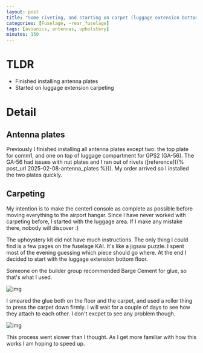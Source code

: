 ```yaml
---
layout: post
title: "Some riveting, and starting on carpet (luggage extension bottom floor)"
categories: [Fuselage, ~rear_fuselage]
tags: [avionics, antennas, upholstery]
minutes: 150
---
```


# TLDR

- Finished installing antenna plates
- Started on luggage extension carpeting

# Detail

## Antenna plates

Previously I finished installing all antenna plates except two: the top plate for comm1, and one on top of luggage compartment for GPS2 (GA-56). The GA-56 had issues with nut plates and I ran out of rivets ([reference]({% post_url 2025-02-08-antenna_plates %})). My order arrived so I installed the two plates quickly.

## Carpeting

My intention is to make the centerl console as complete as possible before moving everything to the airport hangar. Since I have never worked with carpeting before, I started with the luggage area. If I make any mistake there, nobody will discover :)

The uphoystery kit did not have much instructions. The only thing I could find is a few pages on the fuselage KAI. It's like a jigsaw puzzle. I spent most of the evening guessing which piece should go where. At the end I decided to start with the luggage extension bottom floor.

Someone on the builder group recommended Barge Cement for glue, so that's what I used.

![img](https://lh3.googleusercontent.com/pw/AP1GczOazpA0Yq_XLXvfw3bCIv_04dDaS2Ktz6KrHRFrq5-OktwQnaDP-qQnwiRUY7F_hu6D1eUfC9G1vHiiIXwGHm7-CS6qP7v7lJtOOoaMmFc3g__XqGskUf-q3fK0ssH92mSwAOLD5vBbShY-38xW1xp72Q=w1468-h1949-s-no-gm?authuser=0)

I smeared the glue both on the floor and the carpet, and used a roller thing to press the carpet down firmly. I will wait for a couple of days to see how they attach to each other. I don't excpet to see any problem though.

![img](https://lh3.googleusercontent.com/pw/AP1GczNKlWy74Da5chP2s7k5Kg9yVjp0hmvHD3jsUKSsPbK4C-NtUnPd9GiyF28LcbnCYz4vUjGXKm1cLScDU--M5NPCBkzNx063bhqa50uwvAOWNNk38_9lyg61EAC9CsLXd_3vdnLjG0B2E_PRaqFnJ_iN3g=w1468-h1949-s-no-gm?authuser=0)

This process went slower than I thought. As I get more familiar with how this works I am hoping to speed up.
